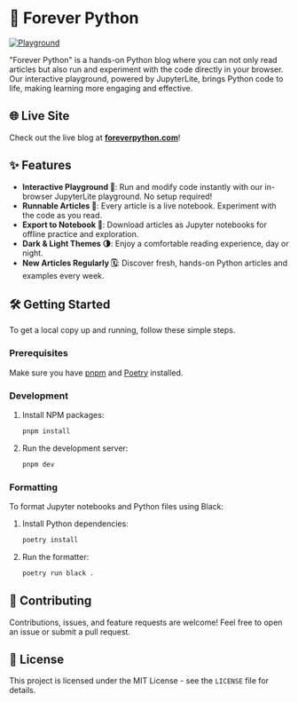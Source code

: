 # 🐍 Forever Python

[![Playground](https://img.shields.io/badge/Launch-Playground-blue?style=for-the-badge&logo=Jupyter)](https://playground.foreverpython.com/lab)

"Forever Python" is a hands-on Python blog where you can not only read articles but also run and experiment with the code directly in your browser. Our interactive playground, powered by JupyterLite, brings Python code to life, making learning more engaging and effective.

## 🌐 Live Site

Check out the live blog at **[foreverpython.com](https://foreverpython.com)**!

## ✨ Features

- **Interactive Playground 🚀**: Run and modify code instantly with our in-browser JupyterLite playground. No setup required!
- **Runnable Articles 🏃**: Every article is a live notebook. Experiment with the code as you read.
- **Export to Notebook 📓**: Download articles as Jupyter notebooks for offline practice and exploration.
- **Dark & Light Themes 🌗**: Enjoy a comfortable reading experience, day or night.
- **New Articles Regularly 🗓️**: Discover fresh, hands-on Python articles and examples every week.

## 🛠️ Getting Started

To get a local copy up and running, follow these simple steps.

### Prerequisites

Make sure you have [pnpm](https://pnpm.io/installation) and [Poetry](https://python-poetry.org/docs/#installation) installed.

### Development

1.  Install NPM packages:
    ```sh
    pnpm install
    ```
2.  Run the development server:
    ```sh
    pnpm dev
    ```

### Formatting

To format Jupyter notebooks and Python files using Black:

1.  Install Python dependencies:
    ```sh
    poetry install
    ```
2.  Run the formatter:
    ```sh
    poetry run black .
    ```

## 🤝 Contributing

Contributions, issues, and feature requests are welcome! Feel free to open an issue or submit a pull request.

## 📄 License

This project is licensed under the MIT License - see the `LICENSE` file for details.
